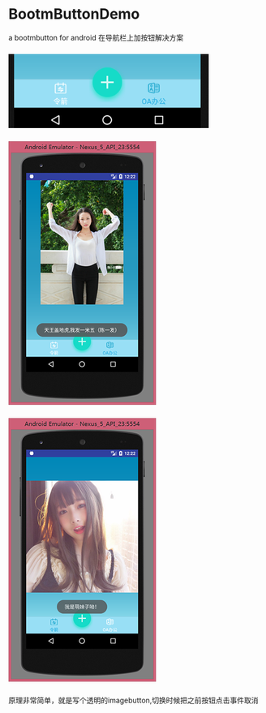 # BootmButtonDemo
a bootmbutton for android  在导航栏上加按钮解决方案
###
![image](https://github.com/PangHaHa12138/BootmButtonDemo/blob/master/screenshot/0.png)
###
![image](https://github.com/PangHaHa12138/BootmButtonDemo/blob/master/screenshot/1.png)
###
![image](https://github.com/PangHaHa12138/BootmButtonDemo/blob/master/screenshot/2.png)
###
原理非常简单，就是写个透明的imagebutton,切换时候把之前按钮点击事件取消
